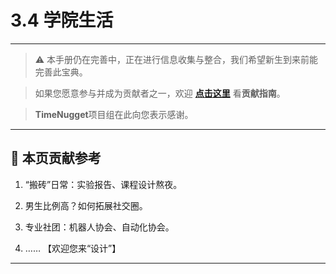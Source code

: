 # 3.4 学院生活

---

> ⚠️ 本手册仍在完善中，正在进行信息收集与整合，我们希望新生到来前能完善此宝典。  

> 如果您愿意参与并成为贡献者之一，欢迎 **[点击这里](/CONTRIBUTING.md)** 看**贡献指南**。

> **TimeNugget**项目组在此向您表示感谢。

---

## 📌 本页贡献参考

1. “搬砖”日常：实验报告、课程设计熬夜。

2. 男生比例高？如何拓展社交圈。

3. 专业社团：机器人协会、自动化协会。

4. ……  【欢迎您来“设计”】

---
